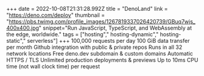 +++
date = 2022-10-08T21:31:28.992Z
title = "DenoLand"
link = "https://deno.com/deploy"
thumbnail = "https://pbs.twimg.com/profile_images/1267819337026420739/GBuq7wjs_400x400.jpg"
snippet="Run JavaScript, TypeScript, and WebAssembly at the edge, worldwide."
tags = ["hosting"," hosting-dynamic"," hosting-static"," serverless"]
+++
100,000 requests per day
100 GiB data transfer per month
Github integration with public & private repos
Runs in all 32 network locations
Free deno.dev subdomain & custom domains
Automatic HTTPS / TLS
Unlimited production deployments & previews
Up to 10ms CPU time (not wall clock time) per request
